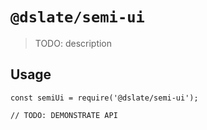# `@dslate/semi-ui`

> TODO: description

## Usage

```
const semiUi = require('@dslate/semi-ui');

// TODO: DEMONSTRATE API
```
